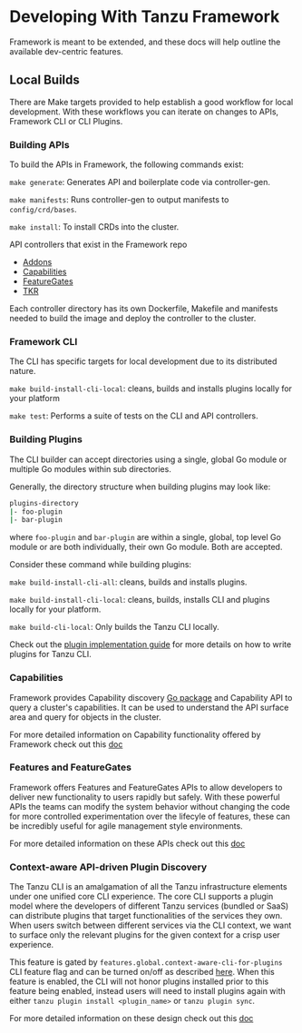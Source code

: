 # Developing With Tanzu Framework

Framework is meant to be extended, and these docs will help outline the available dev-centric features.

## Local Builds

There are Make targets provided to help establish a good workflow for local development.
With these workflows you can iterate on changes to APIs, Framework CLI or CLI Plugins.

### Building APIs

To build the APIs in Framework, the following commands exist:

`make generate`: Generates API and boilerplate code via controller-gen.

`make manifests`: Runs controller-gen to output manifests to `config/crd/bases`.

`make install`: To install CRDs into the cluster.

API controllers that exist in the Framework repo

* [Addons](https://github.com/vmware-tanzu/tanzu-framework/tree/main/addons)
* [Capabilities](https://github.com/vmware-tanzu/tanzu-framework/tree/main/capabilities)
* [FeatureGates](https://github.com/vmware-tanzu/tanzu-framework/tree/main/pkg/v1/sdk/features)
* [TKR](https://github.com/vmware-tanzu/tanzu-framework/tree/main/pkg/v1/tkr)

Each controller directory has its own Dockerfile, Makefile and manifests needed to build the image and
deploy the controller to the cluster.

### Framework CLI

The CLI has specific targets for local development due to its distributed nature.

`make build-install-cli-local`: cleans, builds and installs plugins locally for
your platform

`make test`: Performs a suite of tests on the CLI and API controllers.

### Building Plugins

The CLI builder can accept directories using a single, global Go module
or multiple Go modules within sub directories.

Generally, the directory structure when building plugins may look like:

```sh
plugins-directory
|- foo-plugin
|- bar-plugin
```

where `foo-plugin` and `bar-plugin` are within a single, global, top level Go module
or are both individually, their own Go module. Both are accepted.

Consider these command while building plugins:

`make build-install-cli-all`: cleans, builds and installs plugins.

`make build-install-cli-local`: cleans, builds, installs CLI and plugins locally
for your platform.

`make build-cli-local`: Only builds the Tanzu CLI locally.

Check out the [plugin implementation guide](../cli/plugin_implementation_guide.md)
for more details on how to write plugins for Tanzu CLI.

### Capabilities

Framework provides Capability discovery
[Go package](https://github.com/vmware-tanzu/tanzu-framework/tree/main/capabilities/discovery)
and Capability API to query a cluster's capabilities. It can be used to understand the API surface area and query for
objects in the cluster.

For more detailed information on Capability functionality offered by Framework check out this
[doc](../api-machinery/capability-discovery.md)

### Features and FeatureGates

Framework offers Features and FeatureGates APIs to allow developers to deliver new functionality to users rapidly but
safely. With these powerful APIs the teams can modify the system behavior without changing the code for more controlled
experimentation over the lifecyle of features, these can be incredibly useful for agile management style environments.

For more detailed information on these APIs check out this [doc](../api-machinery/features-and-featuregates.md)

### Context-aware API-driven Plugin Discovery

The Tanzu CLI is an amalgamation of all the Tanzu infrastructure elements under one unified core CLI experience. The core CLI supports a plugin model where the developers of different Tanzu services (bundled or SaaS) can distribute plugins that target functionalities of the services they own. When users switch between different services via the CLI context, we want to surface only the relevant plugins for the given context for a crisp user experience.

This feature is gated by `features.global.context-aware-cli-for-plugins` CLI feature flag and can be turned on/off as described [here](../cli/config-features.md). When this feature is enabled, the CLI will not honor plugins installed prior to this feature being enabled, instead users will need to install plugins again with either `tanzu plugin install <plugin_name>` or `tanzu plugin sync`.

For more detailed information on these design check out this [doc](../design/context-aware-plugin-discovery.md)

